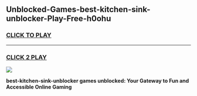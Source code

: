 
## Unblocked-Games-best-kitchen-sink-unblocker-Play-Free-h0ohu
<h3>
<a href="https://premium76.site?title=best-kitchen-sink-unblocker&ref=12A">CLICK TO PLAY</a></h3>
<hr>

<h3>
<a href="https://premium76.site?title=best-kitchen-sink-unblocker&ref=12A">CLICK 2 PLAY</a>
  
</h3>

<a href="https://premium76.site?title=best-kitchen-sink-unblocker&ref=12A"><img src="https://clearcache.store/games.png"></a>


**best-kitchen-sink-unblocker games unblocked: Your Gateway to Fun and Accessible Online Gaming**
